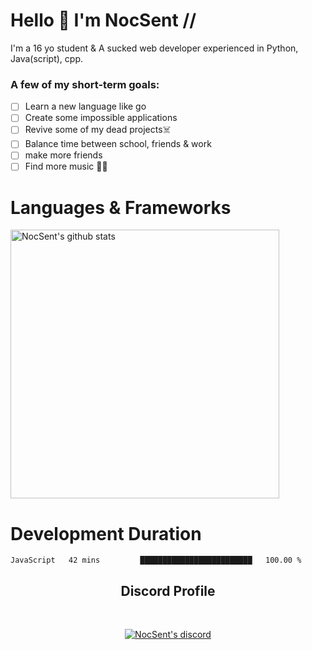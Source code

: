 # Hello 👋 I'm NocSent //

I'm a 16 yo student & A sucked web developer experienced in Python, Java(script), cpp. 
### A few of my short-term goals:
- [ ] Learn a new language like go
- [ ] Create some impossible applications
- [ ] Revive some of my dead projects☠️
- [ ] Balance time between school, friends & work
- [ ] make more friends
- [ ] Find more music 🎵🎶

# Languages & Frameworks
<img src="https://github-readme-stats.vercel.app/api?username=NocSent&show_icons=true" width="430px" alt="NocSent's github stats" title="NocSent's github stats" />

# Development Duration

<!--START_SECTION:waka-->

```text
JavaScript   42 mins         █████████████████████████   100.00 %
```

<!--END_SECTION:waka-->

<h2 align="center">Discord Profile</h2><br>
  <p align="center">
    <a href="https://discord.gg/y4BcXCGqAr">
        <img title="NocSent discord" alt="NocSent's discord" src="https://discord.c99.nl/widget/theme-3/idealist#4810.png"/>
    </a>
</p>
